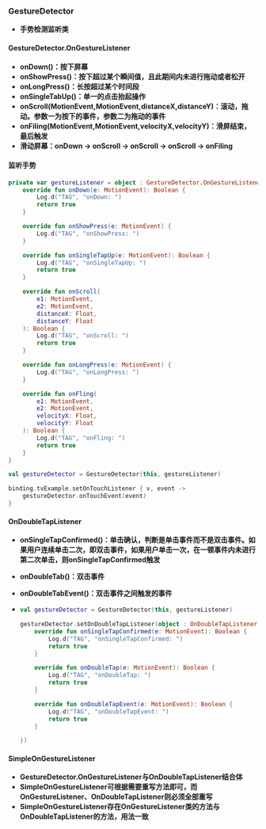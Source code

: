 ### GestureDetector

- **手势检测监听类**

#### GestureDetector.OnGestureListener

- **onDown()：按下屏幕**
- **onShowPress()：按下超过某个瞬间值，且此期间内未进行拖动或者松开**
- **onLongPress()：长按超过某个时间段**
- **onSingleTabUp()：单一的点击抬起操作**
- **onScroll(MotionEvent,MotionEvent,distanceX,distanceY)：滚动，拖动。参数一为按下的事件，参数二为拖动的事件**
- **onFiling(MotionEvent,MotionEvent,velocityX,velocityY)：滑屏结束，最后触发**
- **滑动屏幕：onDown -> onScroll -> onScroll -> onScroll -> onFiling**

#### 监听手势

```kotlin
private var gestureListener = object : GestureDetector.OnGestureListener {
    override fun onDown(e: MotionEvent): Boolean {
        Log.d("TAG", "onDown: ")
        return true
    }

    override fun onShowPress(e: MotionEvent) {
        Log.d("TAG", "onShowPress: ")
    }

    override fun onSingleTapUp(e: MotionEvent): Boolean {
        Log.d("TAG", "onSingleTapUp: ")
        return true
    }

    override fun onScroll(
        e1: MotionEvent,
        e2: MotionEvent,
        distanceX: Float,
        distanceY: Float
    ): Boolean {
        Log.d("TAG", "onScroll: ")
        return true
    }

    override fun onLongPress(e: MotionEvent) {
        Log.d("TAG", "onLongPress: ")
    }

    override fun onFling(
        e1: MotionEvent,
        e2: MotionEvent,
        velocityX: Float,
        velocityY: Float
    ): Boolean {
        Log.d("TAG", "onFling: ")
        return true
    }
}
```

```kotlin
val gestureDetector = GestureDetector(this, gestureListener)

binding.tvExample.setOnTouchListener { v, event ->
    gestureDetector.onTouchEvent(event)
}
```

#### OnDoubleTapListener

- **onSingleTapConfirmed()：单击确认，判断是单击事件而不是双击事件。如果用户连续单击二次，即双击事件，如果用户单击一次，在一顿事件内未进行第二次单击，则onSingleTapConfirmed触发**

- **onDoubleTab()：双击事件**

- **onDoubleTabEvent()：双击事件之间触发的事件**

- ```kotlin
  val gestureDetector = GestureDetector(this, gestureListener)
  
  gestureDetector.setOnDoubleTapListener(object : OnDoubleTapListener {
      override fun onSingleTapConfirmed(e: MotionEvent): Boolean {
          Log.d("TAG", "onSingleTapConfirmed: ")
          return true
      }
  
      override fun onDoubleTap(e: MotionEvent): Boolean {
          Log.d("TAG", "onDoubleTap: ")
          return true
      }
  
      override fun onDoubleTapEvent(e: MotionEvent): Boolean {
          Log.d("TAG", "onDoubleTapEvent: ")
          return true
      }
  
  })
  ```

#### SimpleOnGestureListener

- **GestureDetector.OnGestureListener与OnDoubleTapListener结合体**
- **SimpleOnGestureListener可根据需要重写方法即可，而OnGestureListener、OnDoubleTapListener则必须全部重写**
- **SimpleOnGestureListener存在OnGestureListener类的方法与OnDoubleTapListener的方法，用法一致**